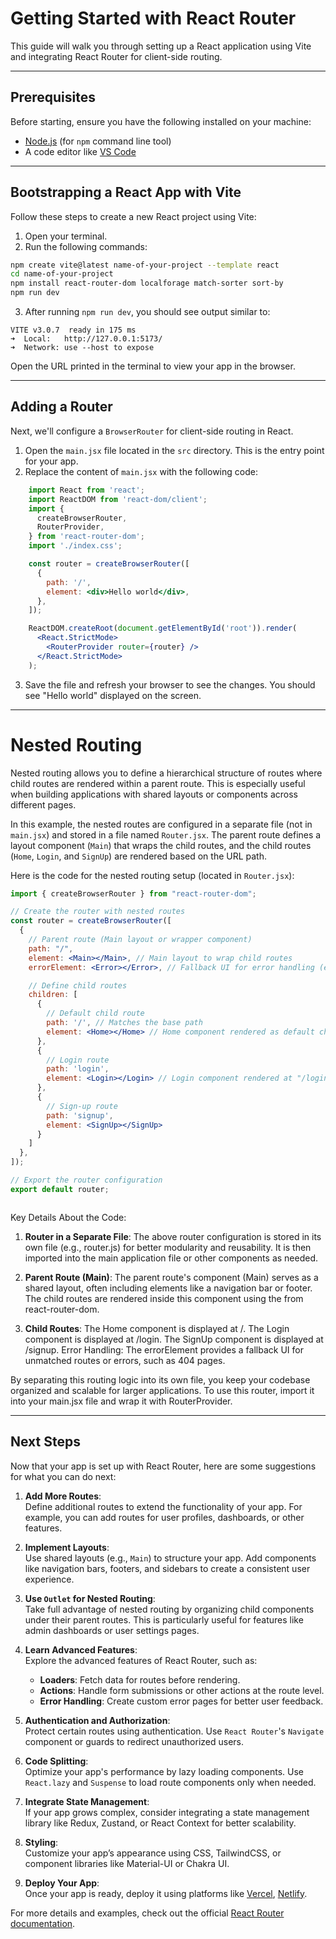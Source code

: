 # Getting Started with React Router

This guide will walk you through setting up a React application using Vite and integrating React Router for client-side routing.

---

## Prerequisites

Before starting, ensure you have the following installed on your machine:
- [Node.js](https://nodejs.org/) (for `npm` command line tool)
- A code editor like [VS Code](https://code.visualstudio.com/)

---

## Bootstrapping a React App with Vite

Follow these steps to create a new React project using Vite:

1. Open your terminal.
2. Run the following commands:

```bash
npm create vite@latest name-of-your-project --template react 
cd name-of-your-project 
npm install react-router-dom localforage match-sorter sort-by
npm run dev
```

3. After running `npm run dev`, you should see output similar to:

```text
VITE v3.0.7  ready in 175 ms
➜  Local:   http://127.0.0.1:5173/
➜  Network: use --host to expose
```

Open the URL printed in the terminal to view your app in the browser.

---

## Adding a Router

Next, we'll configure a `BrowserRouter` for client-side routing in React.

1. Open the `main.jsx` file located in the `src` directory. This is the entry point for your app.
2. Replace the content of `main.jsx` with the following code:

```jsx
    import React from 'react';
    import ReactDOM from 'react-dom/client';
    import {
      createBrowserRouter,
      RouterProvider,
    } from 'react-router-dom';
    import './index.css';

    const router = createBrowserRouter([
      {
        path: '/',
        element: <div>Hello world</div>,
      },
    ]);

    ReactDOM.createRoot(document.getElementById('root')).render(
      <React.StrictMode>
        <RouterProvider router={router} />
      </React.StrictMode>
    );

```

3. Save the file and refresh your browser to see the changes. You should see "Hello world" displayed on the screen.

---

# Nested Routing

Nested routing allows you to define a hierarchical structure of routes where child routes are rendered within a parent route. This is especially useful when building applications with shared layouts or components across different pages.

In this example, the nested routes are configured in a separate file (not in `main.jsx`) and stored in a file named `Router.jsx`. The parent route defines a layout component (`Main`) that wraps the child routes, and the child routes (`Home`, `Login`, and `SignUp`) are rendered based on the URL path.

Here is the code for the nested routing setup (located in `Router.jsx`):

```jsx
import { createBrowserRouter } from "react-router-dom";

// Create the router with nested routes
const router = createBrowserRouter([
  {
    // Parent route (Main layout or wrapper component)
    path: "/",
    element: <Main></Main>, // Main layout to wrap child routes
    errorElement: <Error></Error>, // Fallback UI for error handling (e.g., 404 pages)

    // Define child routes
    children: [
      {
        // Default child route
        path: '/', // Matches the base path
        element: <Home></Home> // Home component rendered as default child
      },
      {
        // Login route
        path: 'login', 
        element: <Login></Login> // Login component rendered at "/login"
      },
      {
        // Sign-up route
        path: 'signup', 
        element: <SignUp></SignUp> 
      }
    ]
  },
]);

// Export the router configuration
export default router;



```

Key Details About the Code:
1. **Router in a Separate File**: 
The above router configuration is stored in its own file (e.g., router.js) for better modularity and reusability. It is then imported into the main application file or other components as needed.

2. **Parent Route (Main)**: 
The parent route's component (Main) serves as a shared layout, often including elements like a navigation bar or footer. The child routes are rendered inside this component using the <Outlet /> from react-router-dom.

3. **Child Routes**:
The Home component is displayed at /.
The Login component is displayed at /login.
The SignUp component is displayed at /signup.
Error Handling: The errorElement provides a fallback UI for unmatched routes or errors, such as 404 pages.

By separating this routing logic into its own file, you keep your codebase organized and scalable for larger applications. To use this router, import it into your main.jsx file and wrap it with RouterProvider.

---

## Next Steps

Now that your app is set up with React Router, here are some suggestions for what you can do next:

1. **Add More Routes**:  
   Define additional routes to extend the functionality of your app. For example, you can add routes for user profiles, dashboards, or other features.

2. **Implement Layouts**:  
   Use shared layouts (e.g., `Main`) to structure your app. Add components like navigation bars, footers, and sidebars to create a consistent user experience.

3. **Use `Outlet` for Nested Routing**:  
   Take full advantage of nested routing by organizing child components under their parent routes. This is particularly useful for features like admin dashboards or user settings pages.

4. **Learn Advanced Features**:  
   Explore the advanced features of React Router, such as:
   - **Loaders**: Fetch data for routes before rendering.
   - **Actions**: Handle form submissions or other actions at the route level.
   - **Error Handling**: Create custom error pages for better user feedback.

5. **Authentication and Authorization**:  
   Protect certain routes using authentication. Use `React Router`'s `Navigate` component or guards to redirect unauthorized users.

6. **Code Splitting**:  
   Optimize your app's performance by lazy loading components. Use `React.lazy` and `Suspense` to load route components only when needed.

7. **Integrate State Management**:  
   If your app grows complex, consider integrating a state management library like Redux, Zustand, or React Context for better scalability.

8. **Styling**:  
   Customize your app’s appearance using CSS, TailwindCSS, or component libraries like Material-UI or Chakra UI.

9. **Deploy Your App**:  
   Once your app is ready, deploy it using platforms like [Vercel](https://vercel.com/), [Netlify](https://www.netlify.com/).

For more details and examples, check out the official [React Router documentation](https://reactrouter.com/).

